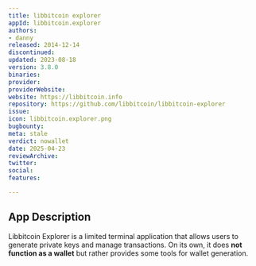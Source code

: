 ```yaml
---
title: libbitcoin explorer
appId: libbitcoin.explorer
authors:
- danny
released: 2014-12-14
discontinued: 
updated: 2023-08-18
version: 3.8.0
binaries: 
provider: 
providerWebsite: 
website: https://libbitcoin.info
repository: https://github.com/libbitcoin/libbitcoin-explorer
issue: 
icon: libbitcoin.explorer.png
bugbounty: 
meta: stale
verdict: nowallet
date: 2025-04-23
reviewArchive: 
twitter: 
social: 
features: 

---
```


## App Description

Libbitcoin Explorer is a limited terminal application that allows users to generate private keys and manage transactions. On its own, it does **not function as a wallet** but rather provides some tools for wallet generation. 